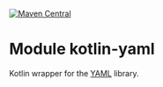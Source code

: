 [![Maven Central](https://img.shields.io/maven-central/v/org.jetbrains.kotlin-wrappers/kotlin-yaml)](https://mvnrepository.com/artifact/org.jetbrains.kotlin-wrappers/kotlin-yaml)

# Module kotlin-yaml

Kotlin wrapper for the [YAML](https://eemeli.org/yaml/) library.
